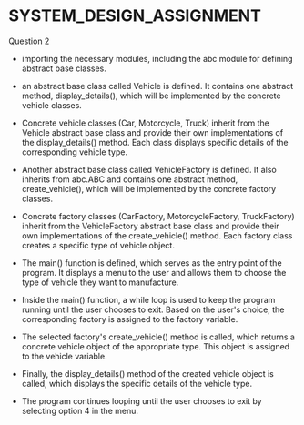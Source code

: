 # SYSTEM_DESIGN_ASSIGNMENT

Question 2

 - importing the necessary modules, including the abc module for defining abstract base classes.

 - an abstract base class called Vehicle is defined. It contains one abstract method, display_details(), which will be implemented by the concrete vehicle classes.

 - Concrete vehicle classes (Car, Motorcycle, Truck) inherit from the Vehicle abstract base class and provide their own implementations of the display_details() method. Each class displays specific details of the corresponding vehicle type.

 - Another abstract base class called VehicleFactory is defined. It also inherits from abc.ABC and contains one abstract method, create_vehicle(), which will be implemented by the concrete factory classes.

 - Concrete factory classes (CarFactory, MotorcycleFactory, TruckFactory) inherit from the VehicleFactory abstract base class and provide their own implementations of the create_vehicle() method. Each factory class creates a specific type of vehicle object.

 - The main() function is defined, which serves as the entry point of the program. It displays a menu to the user and allows them to choose the type of vehicle they want to manufacture.

 - Inside the main() function, a while loop is used to keep the program running until the user chooses to exit. Based on the user's choice, the corresponding factory is assigned to the factory variable.

 - The selected factory's create_vehicle() method is called, which returns a concrete vehicle object of the appropriate type. This object is assigned to the vehicle variable.

 - Finally, the display_details() method of the created vehicle object is called, which displays the specific details of the vehicle type.

 - The program continues looping until the user chooses to exit by selecting option 4 in the menu.
